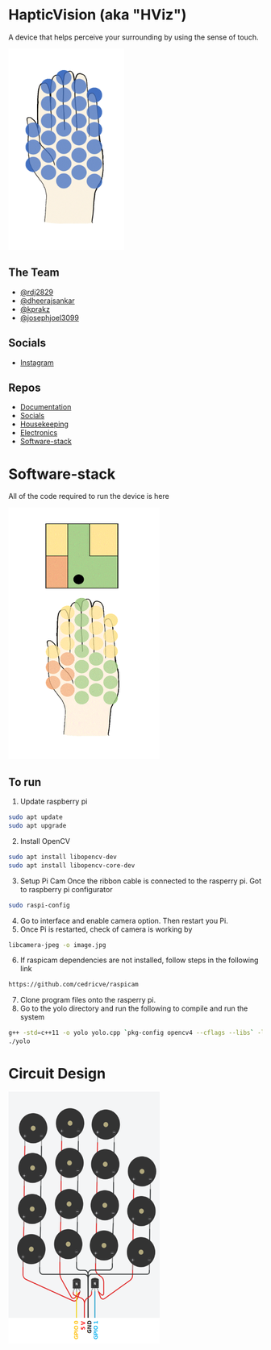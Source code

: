 # HapticVision (aka "HViz")
A device that helps perceive your surrounding by using the sense of touch. 

<img src="https://github.com/Haptic-Vision/haptic_vision/blob/main/Documentation/pulsating.gif" width="230" height="400">

## The Team
- [@rdj2829](https://github.com/rdj2829)
- [@dheerajsankar](https://github.com/dheerajsankar)
- [@kprakz](https://github.com/kprakz)
- [@josephjoel3099](https://github.com/josephjoel3099)

## Socials
- [Instagram](https://www.instagram.com/hapticvision_/)

## Repos
- [Documentation](https://github.com/Haptic-Vision/Documentation)
- [Socials](https://github.com/Haptic-Vision/Socials)
- [Housekeeping](https://github.com/Haptic-Vision/Housekeeping)
- [Electronics](https://github.com/Haptic-Vision/Electronics)
- [Software-stack](https://github.com/Haptic-Vision/Software-stack)

# Software-stack
All of the code required to run the device is here

<img src="https://github.com/Haptic-Vision/haptic_vision/blob/main/Documentation/map%20pulse.gif" width=300 height=500>

## To run
1. Update raspberry pi
```bash
sudo apt update
sudo apt upgrade
```
2. Install OpenCV
```bash
sudo apt install libopencv-dev
sudo apt install libopencv-core-dev
```

3. Setup Pi Cam
Once the ribbon cable is connected to the rasperry pi. Got to raspberry pi configurator
```bash
sudo raspi-config
```
4. Go to interface and enable camera option. Then restart you Pi.
5. Once Pi is restarted, check of camera is working by
```bash
libcamera-jpeg -o image.jpg
```
6. If raspicam dependencies are not installed, follow steps in the following link
```bash
https://github.com/cedricve/raspicam
```
7. Clone program files onto the rasperry pi.
8. Go to the yolo directory and run the following to compile and run the system
```bash
g++ -std=c++11 -o yolo yolo.cpp `pkg-config opencv4 --cflags --libs` -lraspicam -lraspicam_cv -lopencv_highgui -DWITH_QT -Wno-psabi -pthread -lwiringPi
./yolo
```
# Circuit Design

<img src="https://github.com/Haptic-Vision/haptic_vision/blob/main/Electronics/elec.png" width=300 height=500>
